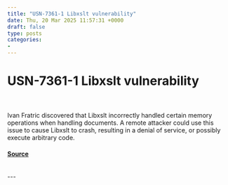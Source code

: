 ```yaml
---
title: "USN-7361-1 Libxslt vulnerability"
date: Thu, 20 Mar 2025 11:57:31 +0000
draft: false
type: posts
categories: 
- 
---
```

# USN-7361-1 Libxslt vulnerability

<br/>

<br/>
Ivan Fratric discovered that Libxslt incorrectly handled certain memory operations when handling documents. A remote attacker could use this issue to cause Libxslt to crash, resulting in a denial of service, or possibly execute arbitrary code.

#### [Source](https://ubuntu.com/security/notices/USN-7361-1)

<br/>
---
